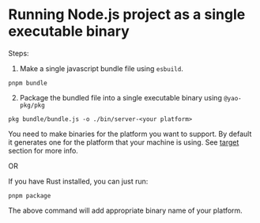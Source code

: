 # Running Node.js project as a single executable binary

Steps:

1. Make a single javascript bundle file using `esbuild`.

```
pnpm bundle
```

2. Package the bundled file into a single executable binary using `@yao-pkg/pkg`

```
pkg bundle/bundle.js -o ./bin/server-<your platform>
```

You need to make binaries for the platform you want to support. By default it generates one for the platform that your machine is using. See [target](https://github.com/yao-pkg/pkg?tab=readme-ov-file#targets) section for more info.

OR

If you have Rust installed, you can just run:

```
pnpm package
```

The above command will add appropriate binary name of your platform.
